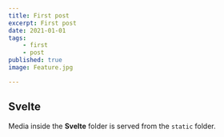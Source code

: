 ```yaml
---
title: First post
excerpt: First post
date: 2021-01-01
tags:
    - first
    - post
published: true
image: Feature.jpg

---
```


## Svelte

Media inside the **Svelte** folder is served from the `static` folder.
